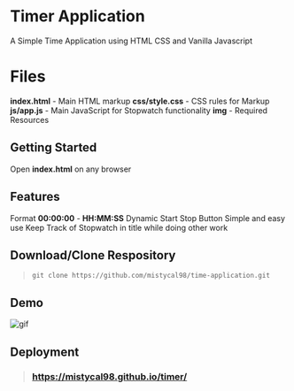# Timer Application
A Simple Time Application using HTML CSS and Vanilla Javascript

# Files
**index.html** - Main HTML markup
**css/style.css** - CSS rules for Markup
**js/app.js** - Main JavaScript for Stopwatch functionality
**img** - Required Resources

## Getting Started

Open **index.html** on any browser

## Features
Format  **00:00:00**  - **HH:MM:SS** 
Dynamic Start Stop Button 
Simple and easy use
Keep Track of Stopwatch in title while doing other work 

## Download/Clone Respository
>  `git clone https://github.com/mistycal98/time-application.git  ` 

## Demo

![gif]()

## Deployment

> ###   https://mistycal98.github.io/timer/
